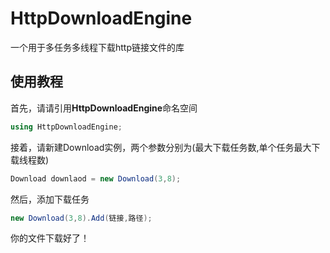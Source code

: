 # HttpDownloadEngine
一个用于多任务多线程下载http链接文件的库

## 使用教程
首先，请请引用**HttpDownloadEngine**命名空间
```C#
using HttpDownloadEngine;
```
接着，请新建Download实例，两个参数分别为(最大下载任务数,单个任务最大下载线程数)
```C#
Download downlaod = new Download(3,8);
```
然后，添加下载任务
```C#
new Download(3,8).Add(链接,路径);
```
你的文件下载好了！
